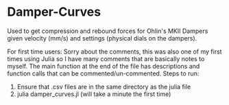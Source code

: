 # Damper-Curves

Used to get compression and rebound forces for Ohlin's MKII Dampers given velocity (mm/s) and settings (physical dials on the dampers).

For first time users:
Sorry about the comments, this was also one of my first times using Julia so I have many comments that are basically notes to myself.
The main function at the end of the file has descriptions and function calls that can be commented/un-commented.
Steps to run:
1. Ensure that .csv files are in the same directory as the julia file
2. julia damper_curves.jl (will take a minute the first time)
